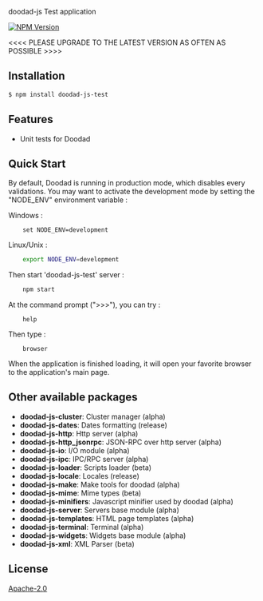 doodad-js Test application

[![NPM Version][npm-image]][npm-url]
 
<<<< PLEASE UPGRADE TO THE LATEST VERSION AS OFTEN AS POSSIBLE >>>>

## Installation

```bash
$ npm install doodad-js-test
```

## Features

  -  Unit tests for Doodad

## Quick Start

By default, Doodad is running in production mode, which disables every validations. You may want to activate the development mode by setting the "NODE_ENV" environment variable :

Windows :
```dos
    set NODE_ENV=development
```
Linux/Unix :
```bash
    export NODE_ENV=development
```

Then start 'doodad-js-test' server :
```bash
    npm start
```

At the command prompt (">>>"), you can try :
```
    help
```

Then type :
```
    browser
```

When the application is finished loading, it will open your favorite browser to the application's main page.

## Other available packages

  - **doodad-js-cluster**: Cluster manager (alpha)
  - **doodad-js-dates**: Dates formatting (release)
  - **doodad-js-http**: Http server (alpha)
  - **doodad-js-http_jsonrpc**: JSON-RPC over http server (alpha)
  - **doodad-js-io**: I/O module (alpha)
  - **doodad-js-ipc**: IPC/RPC server (alpha)
  - **doodad-js-loader**: Scripts loader (beta)
  - **doodad-js-locale**: Locales (release)
  - **doodad-js-make**: Make tools for doodad (alpha)
  - **doodad-js-mime**: Mime types (beta)
  - **doodad-js-minifiers**: Javascript minifier used by doodad (alpha)
  - **doodad-js-server**: Servers base module (alpha)
  - **doodad-js-templates**: HTML page templates (alpha)
  - **doodad-js-terminal**: Terminal (alpha)
  - **doodad-js-widgets**: Widgets base module (alpha)
  - **doodad-js-xml**: XML Parser (beta)
  
## License

  [Apache-2.0][license-url]

[npm-image]: https://img.shields.io/npm/v/doodad-js-test.svg
[npm-url]: https://npmjs.org/package/doodad-js-test
[license-url]: http://opensource.org/licenses/Apache-2.0